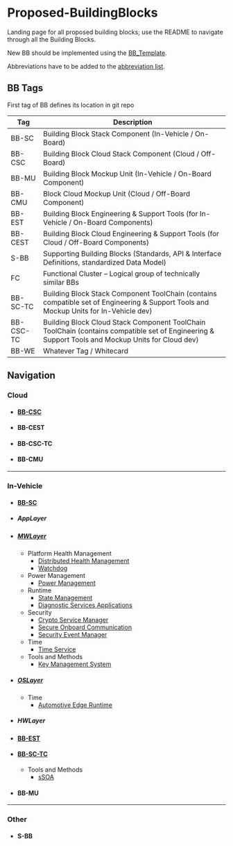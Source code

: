 # Proposed-BuildingBlocks

Landing page for all proposed building blocks; use the README to navigate through all the Building Blocks.

New BB should be implemented using the [BB_Template](/utils/BB_Template.md).

Abbreviations have to be added to the [abbreviation list](/utils/Abbreviations.md).

## BB Tags

First tag of BB defines its location in git repo

|Tag|Description|
|----|----|
|BB-SC|Building Block Stack Component (In-Vehicle / On-Board)|
|BB-CSC|Building Block Cloud Stack Component (Cloud / Off-Board)|
|BB-MU|Building Block Mockup Unit (In-Vehicle / On-Board Component)|
|BB-CMU|Block Cloud Mockup Unit (Cloud / Off-Board Component)|
|BB-EST|Building Block Engineering & Support Tools (for In-Vehicle / On-Board Components)|
|BB-CEST|Building Block Cloud Engineering & Support Tools (for Cloud / Off-Board Components)|
|S-BB|Supporting Building Blocks (Standards, API & Interface Definitions, standardized Data Model)|
|FC|Functional Cluster – Logical group of technically similar BBs|
|BB-SC-TC|Building Block Stack Component ToolChain (contains compatible set of Engineering & Support Tools and Mockup Units for In-Vehicle dev)|
|BB-CSC-TC|Building Block Cloud Stack Component ToolChain ToolChain (contains compatible set of Engineering & Support Tools and Mockup Units for Cloud dev)|
|BB-WE|Whatever Tag / Whitecard|

## Navigation

### Cloud

- #### [BB-CSC](/BB-CSC/BB-CSC.md)

- #### BB-CEST

- #### BB-CSC-TC

- #### BB-CMU

***

### In-Vehicle

- #### [BB-SC](/BB-SC/BB-SC.md)

- ##### AppLayer

- ##### [MWLayer](/BB-SC/MWLayer/MWLayer.md)

  - Platform Health Management
    - [Distributed Health Management](/BB-SC/MWLayer/Platform-Health-Management/BB_Distributed_Health_Management.md)
    - [Watchdog](/BB-SC/MWLayer/Platform-Health-Management/BB_Watchdog.md)
  - Power Management
    - [Power Management](/BB-SC/MWLayer/Power-Management/BB_Power_Management.md)
  - Runtime
    - [State Management](/BB-SC/MWLayer/Runtime/BB_State_Management.md)
    - [Diagnostic Services Applications](/BB-SC/MWLayer/Runtime/BB_State_Management.md)
  - Security
    - [Crypto Service Manager](/BB-SC/MWLayer/Security/BB_Crypto_Service_Manager.md)
    - [Secure Onboard Communication](/BB-SC/MWLayer/Security/BB_Secure_Onboard_Communication.md)
    - [Security Event Manager](/BB-SC/MWLayer/Security/BB_Security_Event_Manager.md)
  - Time
    - [Time Service](/BB-SC/MWLayer/Time/BB_Time_Service.md)
  - Tools and Methods
    - [Key Management System](/BB-SC/MWLayer/Tools-and-Methods/Key_Management_System.md)

- ##### [OSLayer](/BB-SC/OSLayer/OSLayer.md)

  - Time
    - [Automotive Edge Runtime](/BB-SC/OSLayer/Time/BB_Automotive_Edge_Runtime.md)

- ##### HWLayer

- #### [BB-EST](/BB-EST/BB-EST.md)

- #### [BB-SC-TC](/BB-SC-TC/BB-SC-TC.md)

  - Tools and Methods
    - [sSOA](/BB-SC-TC/Tools-and-Methods/BB_sSOA.md)

- #### BB-MU

***

### Other

- #### S-BB
